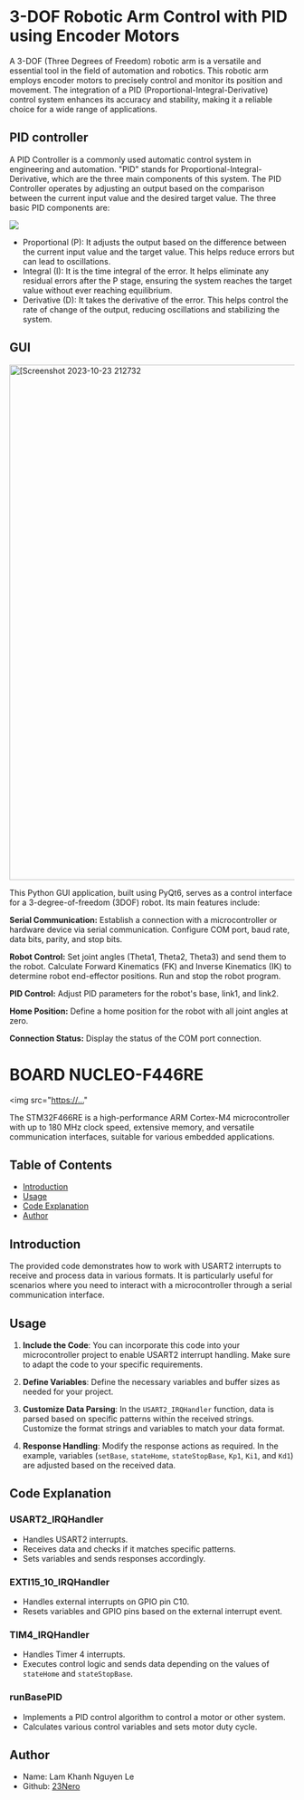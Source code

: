 
# 3-DOF Robotic Arm Control with PID using Encoder Motors



A 3-DOF (Three Degrees of Freedom) robotic arm is a versatile and essential tool in the field of automation and robotics. This robotic arm employs encoder motors to precisely control and monitor its position and movement. The integration of a PID (Proportional-Integral-Derivative) control system enhances its accuracy and stability, making it a reliable choice for a wide range of applications.




## PID controller
A PID Controller is a commonly used automatic control system in engineering and automation. "PID" stands for Proportional-Integral-Derivative, which are the three main components of this system. The PID Controller operates by adjusting an output based on the comparison between the current input value and the desired target value. The three basic PID components are:

<img src="https://upload.wikimedia.org/wikipedia/commons/thumb/4/40/Pid-feedback-nct-int-correct.png/450px-Pid-feedback-nct-int-correct.png">

 - Proportional (P): It adjusts the output based on the difference between the current input value and the target value. This helps reduce errors but can lead to oscillations.
 - Integral (I): It is the time integral of the error. It helps eliminate any residual errors after the P stage, ensuring the system reaches the target value without ever reaching equilibrium.
 - Derivative (D): It takes the derivative of the error. This helps control the rate of change of the output, reducing oscillations and stabilizing the system.

## GUI
<img width="910" alt="[Screenshot 2023-10-23 212732" src="https://github.com/23Nero/3DOF_Robotic_Arm_using_PID/assets/134192393/4b5d611a-6d68-4368-93de-ee3992da6dd8](https://www.open-electronics.org/wp-content/uploads/2015/08/Figura2-500x467.png)"> 


This Python GUI application, built using PyQt6, serves as a control interface for a 3-degree-of-freedom (3DOF) robot. Its main features include:

**Serial Communication:**
Establish a connection with a microcontroller or hardware device via serial communication.
Configure COM port, baud rate, data bits, parity, and stop bits.

**Robot Control:**
Set joint angles (Theta1, Theta2, Theta3) and send them to the robot.
Calculate Forward Kinematics (FK) and Inverse Kinematics (IK) to determine robot end-effector positions.
Run and stop the robot program.

**PID Control:**
Adjust PID parameters for the robot's base, link1, and link2.

**Home Position:**
Define a home position for the robot with all joint angles at zero.

**Connection Status:**
Display the status of the COM port connection.

# BOARD NUCLEO-F446RE
<img src="[https://...](https://mm.digikey.com/Volume0/opasdata/d220001/medias/images/1776/NUCLEO-F446RE.jpg)" 

The STM32F466RE is a high-performance ARM Cortex-M4 microcontroller with up to 180 MHz clock speed, extensive memory, and versatile communication interfaces, suitable for various embedded applications.
## Table of Contents

- [Introduction](#introduction)
- [Usage](#usage)
- [Code Explanation](#code-explanation)
- [Author](#author)

## Introduction

The provided code demonstrates how to work with USART2 interrupts to receive and process data in various formats. It is particularly useful for scenarios where you need to interact with a microcontroller through a serial communication interface.

## Usage

1. **Include the Code**: You can incorporate this code into your microcontroller project to enable USART2 interrupt handling. Make sure to adapt the code to your specific requirements.

2. **Define Variables**: Define the necessary variables and buffer sizes as needed for your project.

3. **Customize Data Parsing**: In the `USART2_IRQHandler` function, data is parsed based on specific patterns within the received strings. Customize the format strings and variables to match your data format.

4. **Response Handling**: Modify the response actions as required. In the example, variables (`setBase`, `stateHome`, `stateStopBase`, `Kp1`, `Ki1`, and `Kd1`) are adjusted based on the received data.

## Code Explanation

### USART2_IRQHandler

- Handles USART2 interrupts.
- Receives data and checks if it matches specific patterns.
- Sets variables and sends responses accordingly.

### EXTI15_10_IRQHandler

- Handles external interrupts on GPIO pin C10.
- Resets variables and GPIO pins based on the external interrupt event.

### TIM4_IRQHandler

- Handles Timer 4 interrupts.
- Executes control logic and sends data depending on the values of `stateHome` and `stateStopBase`.

### runBasePID

- Implements a PID control algorithm to control a motor or other system.
- Calculates various control variables and sets motor duty cycle.



## Author

- Name: Lam Khanh Nguyen Le
- Github: [23Nero](https://github.com/23Nero)
